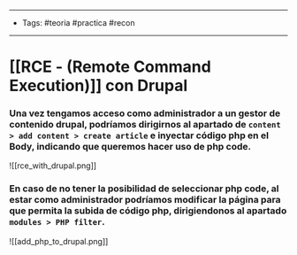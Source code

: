 -----
- Tags: #teoria #practica #recon 
-----
# [[RCE - (Remote Command Execution)]] con **Drupal** 

### Una vez tengamos acceso como administrador a un gestor de contenido **drupal**, podríamos dirigirnos al apartado de `content > add content > create article` e inyectar código **php** en el **Body**, indicando que queremos hacer uso de **php code**.

![[rce_with_drupal.png]]
### En caso de no tener la posibilidad de seleccionar **php code**, al estar como administrador podríamos modificar la página para que permita la subida de código php, dirigiendonos al apartado `modules > PHP filter`. 

![[add_php_to_drupal.png]]